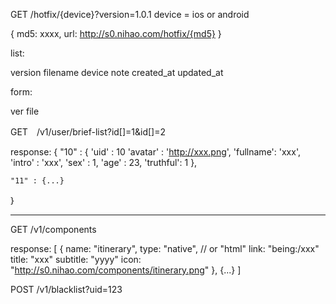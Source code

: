 GET /hotfix/{device}?version=1.0.1 
device = ios or android

{
	md5: xxxx,
	url: http://s0.nihao.com/hotfix/{md5}
}

list:

version
filename
device
note
created_at
updated_at

form:

ver
file


GET　/v1/user/brief-list?id[]=1&id[]=2

response:
{
	"10" : {
		'uid' : 10
		'avatar' : 'http://xxx.png',
		'fullname': 'xxx',
		'intro' : 'xxx',
		'sex' : 1,
		'age' : 23,
		'truthful': 1
	},

	"11" : {...}
｝

----------


GET /v1/components

response:
[
	{
		name: "itinerary",
		type: "native", // or "html"
		link: "being:/xxx"
		title: "xxx"
		subtitle: "yyyy"
		icon: "http://s0.nihao.com/components/itinerary.png"
	},
	{...}
]

POST /v1/blacklist?uid=123